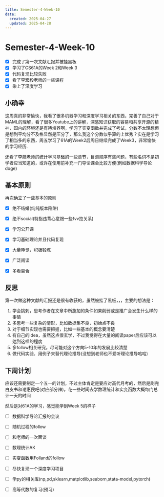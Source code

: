 ```yaml
---
title: Semester-4-Week-10
date: 
  created: 2025-04-27
  updated: 2025-04-28
--- 
```

# Semester-4-Week-10

- [x] 完成了第一次文献汇报并被挂黑板
- [x] 学习了CS61A的Week 2和Week 3
- [x] 代码复现比较失败
- [x] 看了李宏毅老师的一些课程
- [x] 染上了深度学习

## 小确幸

这周真的非常愉快，我看了很多机器学习和深度学习相关的东西，完善了自己对于MAML的理解，看了很多Youtube上的讲解，深感知识获取的容易和共享开源的精神，国内的环境还是有待培养啊，学习了实变函数并完成了考试，分数不太理想但是想到平均分不及格显然是压分了，那么我这个分数似乎算的上优秀？实在是学习了相当多的东西，周五学习了61A的Week2后周日继续完成了Week3，非常愉快的学习经历.


还看了李航老师的统计学习基础的一些章节，目测顺序有些问题，有些名词不是初学者应当知道的，或许在使用前补充一门导论课会比较方便(例如数据科学导论doge)

## 基本原则


再次确立了一些基本的原则


- [x] 绝不结婚(纯纯版本陷阱)
- [x] 绝不social(特指违背心意跟一些fvv拉关系)
- [x] 学习公开课
- [x] 学习基础理论并且代码复现
- [x] 大量睡觉，积极锻炼
- [x] 广泛阅读
- [x] 多看百合


## 反思


第一次做这种文献的汇报还是很有收获的，虽然被挂了黑板，，，主要的想法是：


1. 学会挑刺，思考作者在文章中所施加的条件如果削弱或是推广会发生什么样的事情
2. 多思考一些复杂的情形，比如数据集不良，初始点不良
3. 对于细节实现也需要把握，比如一些基本的概念要清楚
4. 有自己的idea，虽然这点很玄学，不过我觉得在大量的阅读paper后应该可以达到这样的程度
5. 多follow相关研究，尽可能对这个方向5-10年的发展比较清楚
6. 做代码实验，用例子来替代理论推导(没想到老师也不爱听理论推导哈哈)


## 下周计划


应该还需要制定一个五一的计划，不过主体肯定是要应对高代月考的，然后是刷完白皮书和谢惠民吧(对应部分辣)，花一些时间去学数理统计和实变函数大概每门总计一天的时间

然后是对61A的学习，感觉能学到Week 5的样子

- [ ] 数据科学导论汇报的会议
- [ ] 随机过程的follow
- [ ] 和老师的一次面谈
- [ ] 数理统计AK
- [ ] 实变函数用Folland的follow
- [ ] 尽快复现一个深度学习项目
- [ ] 学py的相关库(np,pd,sklearn,matplotlib,seaborn,stata-model,pytorch)
- [ ] 高等代数的复习(预习)













